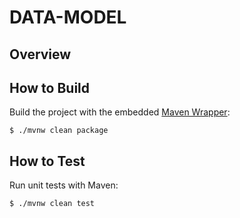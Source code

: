 # DATA-MODEL

## Overview

## How to Build

Build the project with the embedded [Maven Wrapper](https://github.com/takari/maven-wrapper):

```
$ ./mvnw clean package
```

## How to Test

Run unit tests with Maven:

```
$ ./mvnw clean test
```

